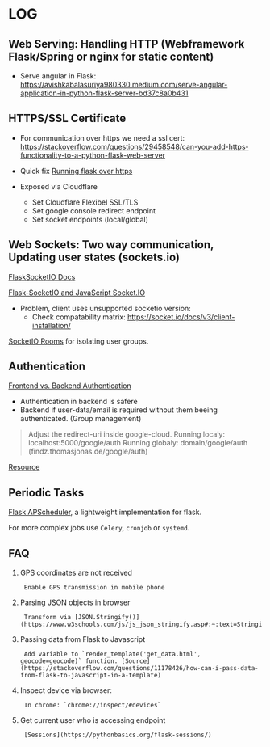 # LOG

## Web Serving: Handling HTTP (Webframework Flask/Spring or nginx for static content)
- Serve angular in Flask: https://avishkabalasuriya980330.medium.com/serve-angular-application-in-python-flask-server-bd37c8a0b431
	

## HTTPS/SSL Certificate

- For communication over https we need a ssl cert: https://stackoverflow.com/questions/29458548/can-you-add-https-functionality-to-a-python-flask-web-server

- Quick fix [Running flask over https](https://blog.miguelgrinberg.com/post/running-your-flask-application-over-https)

- Exposed via Cloudflare
    - Set Cloudflare Flexibel SSL/TLS
    - Set google console redirect endpoint
    - Set socket endpoints (local/global)


## Web Sockets: Two way communication, Updating user states (sockets.io)

[FlaskSocketIO Docs](https://flask-socketio.readthedocs.io/en/latest/getting_started.html)

[Flask-SocketIO and JavaScript Socket.IO](https://medium.com/@abhishekchaudhary_28536/building-apps-using-flask-socketio-and-javascript-socket-io-part-1-ae448768643)

- Problem, client uses unsupported socketio version:
    - Check compatability matrix: https://socket.io/docs/v3/client-installation/

[SocketIO Rooms](https://flask-socketio.readthedocs.io/en/latest/getting_started.html#rooms) for isolating user groups.



## Authentication

[Frontend vs. Backend Authentication](https://stackoverflow.com/questions/54823611/google-oauth-where-to-sign-in-users-backend-frontend)

- Authentication in backend is safere
- Backend if user-data/email is required without them beeing authenticated. (Group management)

> Adjust the redirect-uri inside google-cloud.
> Running localy: localhost:5000/google/auth
> Running globaly: domain/google/auth (findz.thomasjonas.de/google/auth)


[Resource](https://geekyhumans.com/how-to-implement-google-login-in-flask-app/)


## Periodic Tasks

[Flask APScheduler](https://viniciuschiele.github.io/flask-apscheduler/index.html), a lightweight implementation for flask.

For more complex jobs use `Celery`, `cronjob` or `systemd`.



## FAQ

1. GPS coordinates are not received

        Enable GPS transmission in mobile phone

1. Parsing JSON objects in browser

        Transform via [JSON.Stringify()](https://www.w3schools.com/js/js_json_stringify.asp#:~:text=Stringify%20a%20JavaScript%20Object&text=stringify()%20to%20convert%20it,string%20following%20the%20JSON%20notation.)

1. Passing data from Flask to Javascript

        Add variable to `render_template('get_data.html', geocode=geocode)` function. [Source](https://stackoverflow.com/questions/11178426/how-can-i-pass-data-from-flask-to-javascript-in-a-template)

1. Inspect device via browser:

        In chrome: `chrome://inspect/#devices`

1. Get current user who is accessing endpoint

        [Sessions](https://pythonbasics.org/flask-sessions/)

